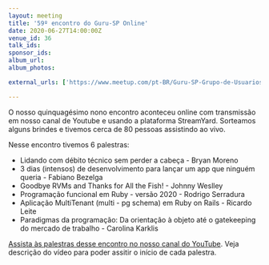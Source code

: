 ```yaml
---
layout: meeting
title: '59º encontro do Guru-SP Online'
date: 2020-06-27T14:00:00Z
venue_id: 36
talk_ids:
sponsor_ids:
album_url:
album_photos:

external_urls: ['https://www.meetup.com/pt-BR/Guru-SP-Grupo-de-Usuarios-Ruby-de-Sao-Paulo/events/270734924/', 'https://speakerfight.com/events/59o-encontro-do-guru-sp-online-envio-de-palestras/']

---
```


O nosso quinquagésimo nono encontro aconteceu online com transmissão em nosso canal de Youtube e usando a plataforma StreamYard. Sorteamos alguns brindes e tivemos cerca de 80 pessoas assistindo ao vivo.

Nesse encontro tivemos 6 palestras:

* Lidando com débito técnico sem perder a cabeça - Bryan Moreno
* 3 dias (intensos) de desenvolvimento para lançar um app que ninguém queria - Fabiano Bezelga
* Goodbye RVMs and Thanks for All the Fish! - Johnny Weslley
* Programação funcional em Ruby - versão 2020 - Rodrigo Serradura
* Aplicação MultiTenant (multi - pg schema) em Ruby on Rails - Ricardo Leite
* Paradigmas da programação: Da orientação à objeto até o gatekeeping do mercado de trabalho - Carolina Karklis

[Assista às palestras desse encontro no nosso canal do YouTube](https://www.youtube.com/watch?v=M2fKC92Ov0k). Veja descrição do vídeo para poder assitir o início de cada palestra.
